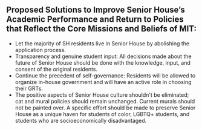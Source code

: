 ## Proposed Solutions to Improve Senior House’s Academic Performance and Return to Policies that Reflect the Core Missions and Beliefs of MIT:

- Let the majority of SH residents live in Senior House by abolishing the application process.
- Transparency and genuine student input: All decisions made about the future of Senior House should be done with the knowledge, input, and consent of the original residents. 
- Continue the precedent of self-governance: Residents will be allowed to organize in-house government and will have an active role in choosing their GRTs. 
- The positive aspects of Senior House culture shouldn't be eliminated; cat and mural policies should remain unchanged. Current murals should not be painted over. A specific effort should be made to preserve Senior House as a unique haven for students of color, LGBTQ+ students, and students who are socioeconomically disadvantaged.

